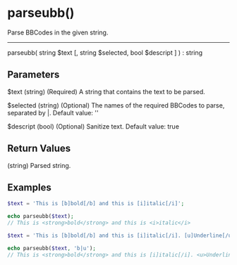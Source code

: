 # parseubb()

Parse BBCodes in the given string.

---

parseubb( string $text [, string $selected, bool $descript ] ) : string

## Parameters

$text (string) (Required) A string that contains the text to be parsed.

$selected (string) (Optional) The names of the required BBCodes to parse, separated by |. Default value: ''

$descript (bool) (Optional) Sanitize text. Default value: true

## Return Values

(string) Parsed string.

## Examples

```php
$text = 'This is [b]bold[/b] and this is [i]italic[/i]';

echo parseubb($text);
// This is <strong>bold</strong> and this is <i>italic</i>

$text = 'This is [b]bold[/b] and this is [i]italic[/i]. [u]Underline[/u].';

echo parseubb($text, 'b|u');
// This is <strong>bold</strong> and this is [i]italic[/i]. <u>Underline</u>.
```
